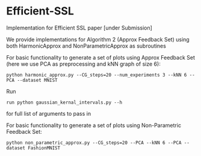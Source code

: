 # Efficient-SSL
Implementation for Efficient SSL paper [under Submission]

We provide implementations for Algorithm 2 (Approx Feedback Set) using both HarmonicApprox and NonParametricApprox as subroutines

For basic functionality to generate a set of plots using Approx Feedback Set (here we use PCA as preprocessing and kNN graph of size 6): 

```
python harmonic_approx.py --CG_steps=20 --num_experiments 3 --kNN 6 --PCA --dataset MNIST
```

Run 

```
run python gaussian_kernal_intervals.py --h
```
 for full list of arguments to pass in

For basic functionality to generate a set of plots using Non-Parametric Feedback Set: 

```
python non_parametric_approx.py --CG_steps=20 --PCA --kNN 6 --PCA --dataset FashionMNIST
```
